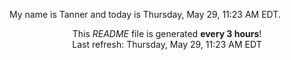 My name is Tanner and today is Thursday, May 29, 11:23 AM EDT.

<p align="center">This <i>README</i> file is generated <b>every 3 hours</b>!</br>Last refresh: Thursday, May 29, 11:23 AM EDT<br /></p>
